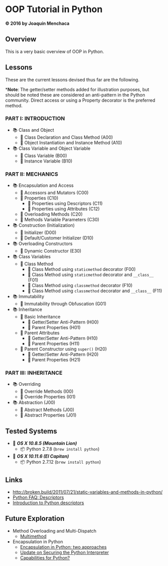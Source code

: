 # **OOP Tutorial in Python**
**© 2016 by Joaquín Menchaca**

## **Overview**

This is a very basic overview of OOP in Python.

## **Lessons**

These are the current lessons devised thus far are the following.

***Note**: The getter/setter methods added for illustration purposes, but should be noted these are considered an anti-pattern in the Python community.  Direct access or using a Property decorator is the preferred method.

### **PART I: INTRODUCTION**

* :books: Class and Object
  * :green_book: Class Declaration and Class Method (A00)
  * :green_book: Object Instantiation and Instance Method (A10)
* :books: Class Variable and Object Variable
  * :green_book: Class Variable (B00)
  * :green_book: Instance Variable (B10)

### **PART II: MECHANICS**

  * :books: Encapsulation and Access
    * :green_book: Accessors and Mutators (C00)
    * :green_book: Properties (C10)
      * :page_facing_up: Properties using Descriptors (C11)
      * :page_facing_up: Properties using Attributes (C12)
    * :green_book: Overloading Methods (C20)
    * :green_book: Methods Variable Parameters (C30)
  * :books: Construction (Initialization)
     * :green_book: Initializer (D00)
     * :green_book: Default/Customer Initializer (D10)
  * :books: Overloading Constructors
     * :green_book: Dynamic Constructor (E30)
  * :books: Class Variables
     * :green_book: Class Method
       * :page_facing_up: Class Method using `staticmethod` decorator (F00)
       * :page_facing_up: Class Method using `staticmethod` decorator and `__class__` (F01)
       * :page_facing_up: Class Method using `classmethod` decorator (F10)
       * :page_facing_up: Class Method using `classmethod` decorator and `__class__` (F11)
  * :books: Immutability
     * :green_book: Immutability through Obfuscation (G01)
  * :books: Inheritance
    * :green_book: Basic Inheritance
      * :page_facing_up: Getter/Setter Anti-Pattern (H00)
      * :page_facing_up: Parent Properties (H01)
    * :green_book: Parent Attributes
      * :page_facing_up: Getter/Setter Anti-Pattern (H10)
      * :page_facing_up: Parent Properties (H11)
    * :green_book: Parent Constructor using `super()` (H20)
      * :page_facing_up: Getter/Setter Anti-Pattern (H20)
      * :page_facing_up: Parent Properties (H21)

### **PART III: INHERITANCE**

  * :books: Overriding
    * :green_book: Override Methods (I00)
    * :green_book: Override Properties (I01)
  * :books: Abstraction (J00)
    * :green_book: Abstract Methods (J00)
    * :green_book: Abstract Properties (J01)

## **Tested Systems**

* :dvd: *__OS X 10.8.5 (Mountain Lion)__*
  * :package: Python 2.7.8 (`brew install python`)
* :dvd: *__OS X 10.11.6 (El Capitan)__*
  * :package: Python 2.7.12 (`brew install python`)

## **Links**

* http://broken.build/2011/07/21/static-variables-and-methods-in-python/
* [Python FAQ: Descriptors](http://eev.ee/blog/2012/05/23/python-faq-descriptors/)
* [Introduction to Python descriptors](http://www.ibm.com/developerworks/library/os-pythondescriptors/)

## **Future Exploration**

* Method Overloading and Multi-Dispatch
  * [Multimethod](https://adambard.com/blog/implementing-multimethods-in-python/)
* Encapsulation in Python
  * [Encapsulation in Python: two approaches](http://lackingrhoticity.blogspot.com/2009/06/encapsulation-in-python-two-approaches.html)
  * [Update on Securing the Python Interpreter](http://tav.espians.com/update-on-securing-the-python-interpreter.html)
  * [Capabilities for Python?](http://neopythonic.blogspot.com/2009/03/capabilities-for-python.html)
